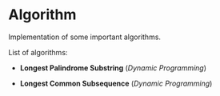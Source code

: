 # Algorithm
Implementation of some important algorithms.

List of algorithms:
* **Longest Palindrome Substring** (*Dynamic Programming*)

* **Longest Common Subsequence** (*Dynamic Programming*)
